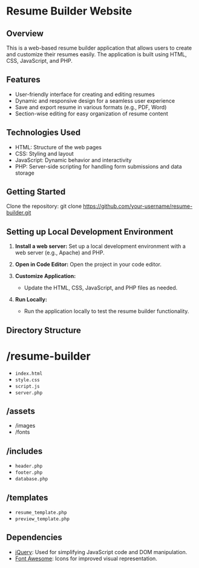 # Resume Builder Website

## Overview
This is a web-based resume builder application that allows users to create and customize their resumes easily. The application is built using HTML, CSS, JavaScript, and PHP.

## Features
- User-friendly interface for creating and editing resumes
- Dynamic and responsive design for a seamless user experience
- Save and export resume in various formats (e.g., PDF, Word)
- Section-wise editing for easy organization of resume content

## Technologies Used
- HTML: Structure of the web pages
- CSS: Styling and layout
- JavaScript: Dynamic behavior and interactivity
- PHP: Server-side scripting for handling form submissions and data storage

## Getting Started
 Clone the repository:
   git clone https://github.com/your-username/resume-builder.git

## Setting up Local Development Environment

1. **Install a web server:** Set up a local development environment with a web server (e.g., Apache) and PHP.

2. **Open in Code Editor:** Open the project in your code editor.

3. **Customize Application:**
   - Update the HTML, CSS, JavaScript, and PHP files as needed.

4. **Run Locally:**
   - Run the application locally to test the resume builder functionality.

## Directory Structure

# /resume-builder

- `index.html`
- `style.css`
- `script.js`
- `server.php`

## /assets
- /images
- /fonts

## /includes
- `header.php`
- `footer.php`
- `database.php`

## /templates
- `resume_template.php`
- `preview_template.php`

  
## Dependencies

- [jQuery](https://jquery.com/): Used for simplifying JavaScript code and DOM manipulation.
- [Font Awesome](https://fontawesome.com/): Icons for improved visual representation.




